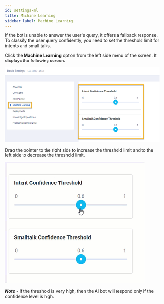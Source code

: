 ```yaml
---
id: settings-ml
title: Machine Learning
sidebar_label: Machine Learning
---
```



If the bot is unable to answer the user's query, it offers a  fallback response. To classify the user query confidently, you need to set the threshold limit for intents and small talks. 

Click the **Machine Learning** option from the left side menu of the screen. It displays the following screen.

![](assets\CA_104.png)

Drag the pointer to the right side to increase the threshold limit and to the left side to decrease the threshold limit.

![](assets\cw_028.gif)

***Note*** - If the threshold is very high, then the AI bot will respond only if the confidence level is high.